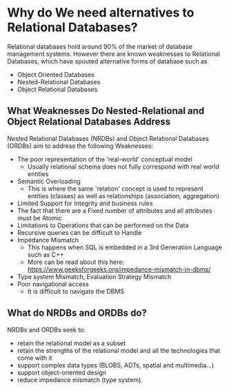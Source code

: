 # Why do We need alternatives to Relational Databases? 

Relational databases hold around 90% of the market of database management systems.
However there are known weaknesses to Relational Databases, which have spouted alternative forms of database such as 

- Object Oriented Databases 
- Nested-Relational Databases
- Object Relational Databases

## What Weaknesses Do Nested-Relational and Object Relational Databases Address

Nested Relational Databases (NRDBs) and Object Relational Databases (ORDBs) aim to address the following Weaknesses: 

- The poor representation of the 'real-world' conceptual model 
  - Usually relational schema does not fully correspond with real world entities
- Semantic Overloading 
  - This is where the same 'relation' concept is used to represent entities (classes) as well as relationships (association, aggregation)
- Limited Support for Integrity and business rules 
- The fact that there are a Fixed number of attributes and all attributes must be Atomic 
- Limitations to Operations that can be performed on the Data
- Recursive queries can be difficult to Handle 
- Impedance Mismatch  
  - This happens when SQL is embedded in a 3rd Generation Language such as C++
  - More can be read about this here: https://www.geeksforgeeks.org/impedance-mismatch-in-dbms/ 
- Type system Mismatch, Evaluation Strategy Mismatch 
- Poor navigational access 
  - It is difficult to navigate the DBMS

## What do NRDBs and ORDBs do? 

NRDBs and ORDBs seek to:

  - retain the relational model as a subset
  - retain the strengths of the relational model and all the technologies that come with it
  - support complex data types (BLOBS, ADTs, spatial and multimedia…)
  - support object-oriented design
  - reduce impedance mismatch (type system).